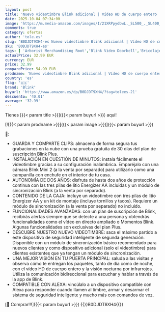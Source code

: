 ```yaml
---
layout: post
title: 'Nuevo videotimbre Blink adicional | Vídeo HD de cuerpo entero  autonomía de dos años  configuración sencilla  IP-65 | Compatible con Alexa | Requiere un módulo de sincronización  no incluido  negro '
date: 2025-10-04 07:34:00
image: 'https://m.media-amazon.com/images/I/21XRPpydbwL._SL500_._SL400_.jpg'
comments: true
category: ofertas
author: 'tole.es'
slug: 'B0DJDT9XH4-es Nuevo videotimbre Blink adicional | Vídeo HD de cuerpo...'
sku: 'B0DJDT9XH4-es'
tags: [ 'Arborist Merchandising Root','Blink Video Doorbell','Bricolaje y herramientas','Dispositivos Amazon','Dispositivos Amazon y Accesorios','Dispositivos Amazon y accesorios','Instalación eléctrica','Interfonos','Prevención y seguridad','Seguridad e iluminación para hogar inteligente','Self Service','Sensores de movimiento','Sistemas de seguridad para el hogar','Special Features Stores','Timbres con vídeo','Timbres y campanas','alexa','blink','e97153f7-7531-4959-bcaa-edabbf48d7f8_0','e97153f7-7531-4959-bcaa-edabbf48d7f8_3501','e97153f7-7531-4959-bcaa-edabbf48d7f8_3801','🇪🇸', ]
actualPrice: 32.99 EUR
currency: EUR
price: 32.99
comparePrice: 54.99 EUR
prodname: 'Nuevo videotimbre Blink adicional | Vídeo HD de cuerpo entero  autonomía de dos años  configuración sencilla  IP-65 | Compatible con Alexa | Requiere un módulo de sincronización  no incluido  negro '
country: 'es'
flag: '🇪🇸'
brand: 'Blink'
buyurl: 'https://www.amazon.es/dp/B0DJDT9XH4/?tag=tolees-21'
descuento: '40.01'
average: '32.99'
---
```


Tienes [{{< param title >}}]({{< param buyurl >}}) aqui!

[![{{< param prodname >}}]({{< param image >}})]({{< param buyurl >}})

🔎:

- GUARDA Y COMPARTE CLIPS: almacena de forma segura tus grabaciones en la nube con una prueba gratuita de 30 días del plan de suscripción Blink Plus.
- INSTALACIÓN EN CUESTIÓN DE MINUTOS: instala fácilmente el videotimbre gracias a su configuración inalámbrica. Emparéjalo con una cámara Blink Mini 2 (a la venta por separado) para utilizarlo como una campanilla con enchufe en el interior de tu casa.
- AUTONOMÍA DE DOS AÑOS: disfruta de hasta dos años de protección continua con las tres pilas de litio Energizer AA incluidas y un módulo de sincronización Blink (a la venta por separado).
- CONTENIDO DE LA CAJA: incluye un videotimbre con tres pilas de litio Energizer AA y un kit de montaje (incluye tornillos y tacos). Requiere un módulo de sincronización (a la venta por separado) no incluido.
- FUNCIONALIDADES AVANZADAS: con un plan de suscripción de Blink, recibirás alertas siempre que se detecte a una persona y obtendrás funcionalidades como el vídeo en directo ampliado o Momentos Blink. Algunas funcionalidades son exclusivas del plan Plus.
- DESCUBRE NUESTRO NUEVO VIDEOTIMBRE: saca el máximo partido a este dispositivo de seguridad inteligente de segunda generación. Disponible con un módulo de sincronización básico recomendado para nuevos clientes y como dispositivo adicional (solo el videotimbre) para clientes existentes que ya tengan un módulo de sincronización.
- UNA MEJOR VISIÓN EN TU PUERTA PRINCIPAL: saluda a las visitas y observa cómo te entregan los paquetes, tanto de día como de noche, con el vídeo HD de cuerpo entero y la visión nocturna por infrarrojos. Utiliza la comunicación bidireccional para escuchar y hablar a través de la app de Blink.
- COMPATIBLE CON ALEXA: vincúlalo a un dispositivo compatible con Alexa para responder cuando llamen al timbre, armar y desarmar el sistema de seguridad inteligente y mucho más con comandos de voz.

[🛒 Comprar!!!]({{< param buyurl >}})
{{<world>}}B0DJDT9XH4{{</world>}}
